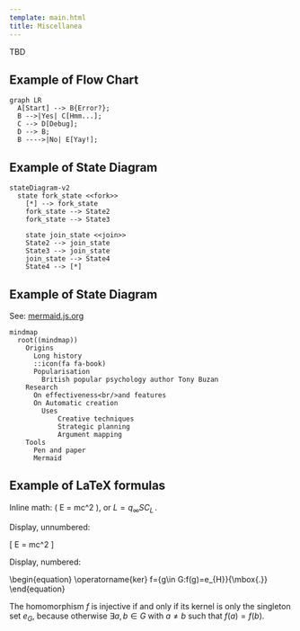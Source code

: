 ```yaml
---
template: main.html
title: Miscellanea
---
```


TBD

## Example of Flow Chart

``` mermaid
graph LR
  A[Start] --> B{Error?};
  B -->|Yes| C[Hmm...];
  C --> D[Debug];
  D --> B;
  B ---->|No| E[Yay!];
```

## Example of State Diagram

``` mermaid
stateDiagram-v2
  state fork_state <<fork>>
    [*] --> fork_state
    fork_state --> State2
    fork_state --> State3

    state join_state <<join>>
    State2 --> join_state
    State3 --> join_state
    join_state --> State4
    State4 --> [*]
```

## Example of State Diagram

See: [mermaid.js.org](https://mermaid.js.org/syntax/mindmap.html)

``` mermaid
mindmap
  root((mindmap))
    Origins
      Long history
      ::icon(fa fa-book)
      Popularisation
        British popular psychology author Tony Buzan
    Research
      On effectiveness<br/>and features
      On Automatic creation
        Uses
            Creative techniques
            Strategic planning
            Argument mapping
    Tools
      Pen and paper
      Mermaid
```
## Example of LaTeX formulas

Inline math: \( E = mc^2 \), or $L=q_\infty S C_L\,$.

Display, unnumbered:

\[
E = mc^2
\]

Display, numbered:

\begin{equation}
\operatorname{ker} f=\{g\in G:f(g)=e_{H}\}{\mbox{.}}
\end{equation}

The homomorphism $f$ is injective if and only if its kernel is only the singleton set $e_G$, because otherwise $\exists a,b\in G$ with $a\neq b$ such that $f(a)=f(b)$.
